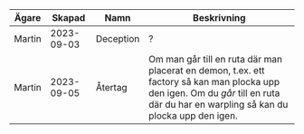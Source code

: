 | Ägare  | Skapad     | Namn      | Beskrivning |
| ------ | ---------- | --------- | ----------- |
| Martin | 2023-09-03 | Deception | ?           |
| Martin | 2023-09-05 | Återtag   | Om man går till en ruta där man placerat en demon, t.ex. ett factory så kan man plocka upp den igen. Om du _går_ till en ruta där du har en warpling så kan du plocka upp den igen.
